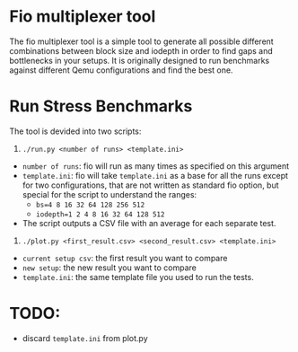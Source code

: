 # Fio multiplexer tool
The fio multiplexer tool is a simple tool to generate all possible different
combinations between block size and iodepth in order to find gaps and
bottlenecks in your setups. It is originally designed to run benchmarks against
different Qemu configurations and find the best one.

# Run Stress Benchmarks
The tool is devided into two scripts:

1. `./run.py <number of runs> <template.ini>`
 * `number of runs`: fio will run as many times as specified on this argument
 * `template.ini`: fio will take `template.ini` as a base for all the runs
   except for two configurations, that are not written as standard fio option,
   but special for the script to understand the ranges:
    * `bs=4 8 16 32 64 128 256 512`
    * `iodepth=1 2 4 8 16 32 64 128 512`
 * The script outputs a CSV file with an average for each separate test.

1. `./plot.py <first_result.csv> <second_result.csv> <template.ini>`
 * `current setup csv`: the first result you want to compare
 * `new setup`: the new result you want to compare
 * `template.ini`: the same template file you used to run the tests.

# TODO:
 * discard `template.ini` from plot.py
